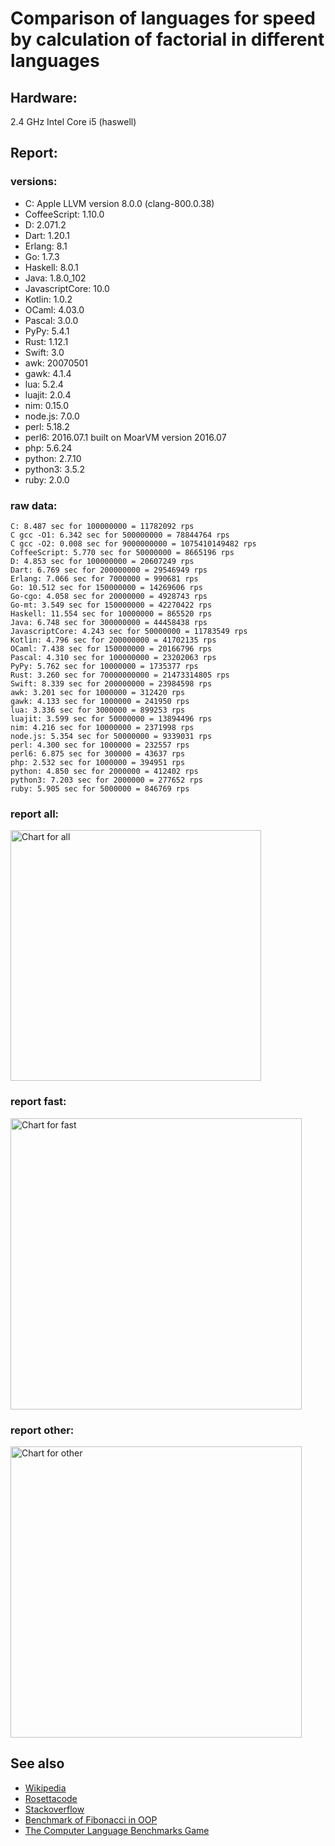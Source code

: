 Comparison of languages for speed by calculation of factorial in different languages
====================================================================================

Hardware:
---------
2.4 GHz Intel Core i5 (haswell)

Report:
-------
### versions:

  * C: Apple LLVM version 8.0.0 (clang-800.0.38)
  * CoffeeScript: 1.10.0
  * D: 2.071.2
  * Dart: 1.20.1
  * Erlang: 8.1
  * Go: 1.7.3
  * Haskell: 8.0.1
  * Java: 1.8.0_102
  * JavascriptCore: 10.0
  * Kotlin: 1.0.2
  * OCaml: 4.03.0
  * Pascal: 3.0.0
  * PyPy: 5.4.1
  * Rust: 1.12.1
  * Swift: 3.0
  * awk: 20070501
  * gawk: 4.1.4
  * lua: 5.2.4
  * luajit: 2.0.4
  * nim: 0.15.0
  * node.js: 7.0.0
  * perl: 5.18.2
  * perl6: 2016.07.1 built on MoarVM version 2016.07
  * php: 5.6.24
  * python: 2.7.10
  * python3: 3.5.2
  * ruby: 2.0.0


### raw data:

    C: 8.487 sec for 100000000 = 11782092 rps
    C gcc -O1: 6.342 sec for 500000000 = 78844764 rps
    C gcc -O2: 0.008 sec for 9000000000 = 1075410149482 rps
    CoffeeScript: 5.770 sec for 50000000 = 8665196 rps
    D: 4.853 sec for 100000000 = 20607249 rps
    Dart: 6.769 sec for 200000000 = 29546949 rps
    Erlang: 7.066 sec for 7000000 = 990681 rps
    Go: 10.512 sec for 150000000 = 14269606 rps
    Go-cgo: 4.058 sec for 20000000 = 4928743 rps
    Go-mt: 3.549 sec for 150000000 = 42270422 rps
    Haskell: 11.554 sec for 10000000 = 865520 rps
    Java: 6.748 sec for 300000000 = 44458438 rps
    JavascriptCore: 4.243 sec for 50000000 = 11783549 rps
    Kotlin: 4.796 sec for 200000000 = 41702135 rps
    OCaml: 7.438 sec for 150000000 = 20166796 rps
    Pascal: 4.310 sec for 100000000 = 23202063 rps
    PyPy: 5.762 sec for 10000000 = 1735377 rps
    Rust: 3.260 sec for 70000000000 = 21473314805 rps
    Swift: 8.339 sec for 200000000 = 23984598 rps
    awk: 3.201 sec for 1000000 = 312420 rps
    gawk: 4.133 sec for 1000000 = 241950 rps
    lua: 3.336 sec for 3000000 = 899253 rps
    luajit: 3.599 sec for 50000000 = 13894496 rps
    nim: 4.216 sec for 10000000 = 2371998 rps
    node.js: 5.354 sec for 50000000 = 9339031 rps
    perl: 4.300 sec for 1000000 = 232557 rps
    perl6: 6.875 sec for 300000 = 43637 rps
    php: 2.532 sec for 1000000 = 394951 rps
    python: 4.850 sec for 2000000 = 412402 rps
    python3: 7.203 sec for 2000000 = 277652 rps
    ruby: 5.905 sec for 5000000 = 846769 rps


### report all:

<img alt="Chart for all" width="401" src="https://chart.googleapis.com/chart?cht=bhs&chs=602x498&chd=t%3A78844763%2C44458437%2C42270422%2C41702135%2C29546949%2C23984597%2C23202062%2C20607248%2C20166795%2C14269605%2C13894495%2C11783549%2C11782091%2C9339031%2C8665196%2C4928742%2C2371998%2C1735377%2C990681%2C899252%2C865520%2C846768%2C412402%2C394951%2C312420%2C277652%2C241949%2C232556&chco=4d89f9&chbh=12&chds=0,78844763.9949141&chxt=x,y,r&chxl=1%3A%7Cperl%7Cgawk%7Cpython3%7Cawk%7Cphp%7Cpython%7Cruby%7CHaskell%7Clua%7CErlang%7CPyPy%7Cnim%7CGo-cgo%7CCoffeeScript%7Cnode.js%7CC%7CJavascriptCore%7Cluajit%7CGo%7COCaml%7CD%7CPascal%7CSwift%7CDart%7CKotlin%7CGo-mt%7CJava%7CC%20gcc%20-O1%7C2%3A%7C232556%20rps%7C241949%20rps%7C277652%20rps%7C312420%20rps%7C394951%20rps%7C412402%20rps%7C846768%20rps%7C865520%20rps%7C899252%20rps%7C990681%20rps%7C1735377%20rps%7C2371998%20rps%7C4928742%20rps%7C8665196%20rps%7C9339031%20rps%7C11782091%20rps%7C11783549%20rps%7C13894495%20rps%7C14269605%20rps%7C20166795%20rps%7C20607248%20rps%7C23202062%20rps%7C23984597%20rps%7C29546949%20rps%7C41702135%20rps%7C42270422%20rps%7C44458437%20rps%7C78844763%20rps%7C0%3A%7C0%20%25%7C10%20%25%7C20%20%25%7C30%20%25%7C40%20%25%7C50%20%25%7C60%20%25%7C70%20%25%7C80%20%25%7C90%20%25%7C100%20%25">

### report fast:

<img alt="Chart for fast" width="466" src="https://chart.googleapis.com/chart?cht=bhs&chs=700x311&chd=t%3A78844763%2C44458437%2C42270422%2C41702135%2C29546949%2C23984597%2C23202062%2C20607248%2C20166795%2C14269605%2C13894495%2C11783549%2C11782091%2C9339031%2C8665196%2C4928742%2C2371998&chco=4d89f9&chbh=12&chds=0,78844763.9949141&chxt=x,y,r&chxl=1%3A%7Cnim%7CGo-cgo%7CCoffeeScript%7Cnode.js%7CC%7CJavascriptCore%7Cluajit%7CGo%7COCaml%7CD%7CPascal%7CSwift%7CDart%7CKotlin%7CGo-mt%7CJava%7CC%20gcc%20-O1%7C2%3A%7C2371998%20rps%7C4928742%20rps%7C8665196%20rps%7C9339031%20rps%7C11782091%20rps%7C11783549%20rps%7C13894495%20rps%7C14269605%20rps%7C20166795%20rps%7C20607248%20rps%7C23202062%20rps%7C23984597%20rps%7C29546949%20rps%7C41702135%20rps%7C42270422%20rps%7C44458437%20rps%7C78844763%20rps%7C0%3A%7C0%20%25%7C10%20%25%7C20%20%25%7C30%20%25%7C40%20%25%7C50%20%25%7C60%20%25%7C70%20%25%7C80%20%25%7C90%20%25%7C100%20%25">

### report other:

<img alt="Chart for other" width="466" src="https://chart.googleapis.com/chart?cht=bhs&chs=700x209&chd=t%3A1735377%2C990681%2C899252%2C865520%2C846768%2C412402%2C394951%2C312420%2C277652%2C241949%2C232556&chco=4d89f9&chbh=12&chds=0,1735377.01048199&chxt=x,y,r&chxl=1%3A%7Cperl%7Cgawk%7Cpython3%7Cawk%7Cphp%7Cpython%7Cruby%7CHaskell%7Clua%7CErlang%7CPyPy%7C2%3A%7C232556%20rps%7C241949%20rps%7C277652%20rps%7C312420%20rps%7C394951%20rps%7C412402%20rps%7C846768%20rps%7C865520%20rps%7C899252%20rps%7C990681%20rps%7C1735377%20rps%7C0%3A%7C0%20%25%7C10%20%25%7C20%20%25%7C30%20%25%7C40%20%25%7C50%20%25%7C60%20%25%7C70%20%25%7C80%20%25%7C90%20%25%7C100%20%25">



See also
--------

  * [Wikipedia](http://en.wikipedia.org/wiki/Factorial)
  * [Rosettacode](http://rosettacode.org/wiki/Factorial)
  * [Stackoverflow](http://stackoverflow.com/questions/23930/factorial-algorithms-in-different-languages)
  * [Benchmark of Fibonacci in OOP](https://github.com/Balancer/benchmarks-fib-obj)
  * [The Computer Language Benchmarks Game](http://benchmarksgame.alioth.debian.org)
